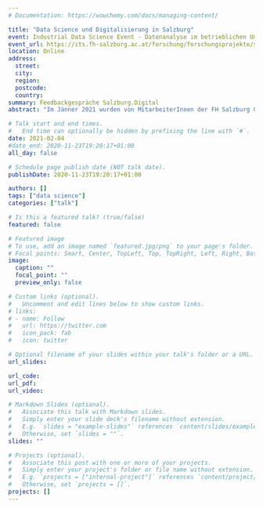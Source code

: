 ```yaml
---
# Documentation: https://wowchemy.com/docs/managing-content/

title: "Data Science und Digitalisierung in Salzburg​"
event: Industrial Data Science Event - Datenanalyse im betrieblichen Umfeld (DataKMU)
event_url: https://its.fh-salzburg.ac.at/forschung/forschungsprojekte/suche/datakmu/
location: Online
address:
  street:
  city:
  region:
  postcode:
  country:
summary: Feedbackgespräche Salzburg.Digital​
abstract: "Im Jänner 2021 wurden von MitarbeiterInnen der FH Salzburg Gespräche mit 12 Salzburger KMUs durchgeführt. Die Unternehmen wurden aufgrund ihrer Einreichungen zum Förderprogramm Salzburg.Digital ausgewählt. Gegenstand der Gespräche waren auch die Erfahrungen der Unternehmen mit ersten Umsetzungsvorhaben zum Thema Data Science. Erste Erkenntnisse dieser Gespräche werden in diesem Kurzvortrag erstmals vorgestellt."

# Talk start and end times.
#   End time can optionally be hidden by prefixing the line with `#`.
date: 2021-02-04
#date_end: 2020-11-23T19:20:17+01:00
all_day: false

# Schedule page publish date (NOT talk date).
publishDate: 2020-11-23T19:20:17+01:00

authors: []
tags: ["data science"]
categories: ["talk"]

# Is this a featured talk? (true/false)
featured: false

# Featured image
# To use, add an image named `featured.jpg/png` to your page's folder. 
# Focal points: Smart, Center, TopLeft, Top, TopRight, Left, Right, BottomLeft, Bottom, BottomRight.
image:
  caption: ""
  focal_point: ""
  preview_only: false

# Custom links (optional).
#   Uncomment and edit lines below to show custom links.
# links:
# - name: Follow
#   url: https://twitter.com
#   icon_pack: fab
#   icon: twitter

# Optional filename of your slides within your talk's folder or a URL.
url_slides:

url_code:
url_pdf:
url_video:

# Markdown Slides (optional).
#   Associate this talk with Markdown slides.
#   Simply enter your slide deck's filename without extension.
#   E.g. `slides = "example-slides"` references `content/slides/example-slides.md`.
#   Otherwise, set `slides = ""`.
slides: ""

# Projects (optional).
#   Associate this post with one or more of your projects.
#   Simply enter your project's folder or file name without extension.
#   E.g. `projects = ["internal-project"]` references `content/project/deep-learning/index.md`.
#   Otherwise, set `projects = []`.
projects: []
---
```

